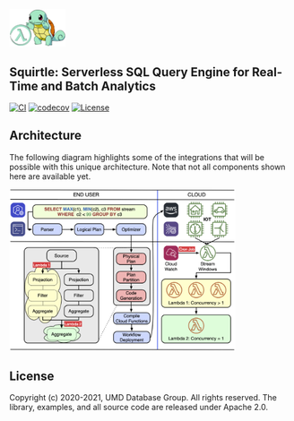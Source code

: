 <img src="docs/squirtle.png" width=20%>

## Squirtle: Serverless SQL Query Engine for Real-Time and Batch Analytics

[![CI](https://github.com/DSLAM-UMD/Squirtle/workflows/CI/badge.svg?branch=code&event=pull_request)](https://github.com/DSLAM-UMD/Squirtle/actions)
[![codecov](https://codecov.io/gh/DSLAM-UMD/Squirtle/branch/master/graph/badge.svg?token=1FOM4DJUZJ)](https://codecov.io/gh/DSLAM-UMD/Squirtle)
[![License](https://img.shields.io/badge/license-Apache%202-blue.svg)](LICENSE)

## Architecture

The following diagram highlights some of the integrations that will be possible with this unique architecture. Note that not all components shown here are available yet.

<img src="docs/arch.png" width="80%">

## License

Copyright (c) 2020-2021, UMD Database Group. All rights reserved.
The library, examples, and all source code are released under Apache 2.0.
